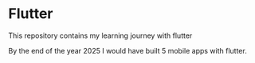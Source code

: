 # Flutter

This repository contains my learning journey with flutter

By the end of the year 2025 I would have built 5 mobile apps with flutter.
